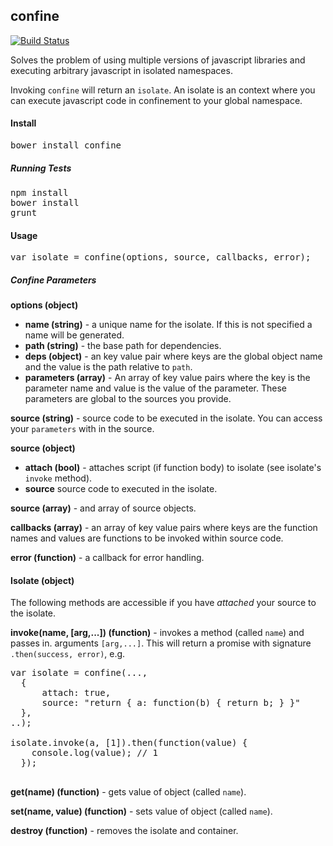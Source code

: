 confine
--

[![Build Status](https://travis-ci.org/nchinan/confine.svg)](https://travis-ci.org/nchinan/confine)

Solves the problem of using multiple versions of javascript libraries and executing arbitrary javascript in isolated namespaces.

Invoking `confine` will return an `isolate`.  An isolate is an context where you can execute javascript code in confinement to your global namespace.

#### Install

<pre>
bower install confine
</pre>

##### Running Tests

<pre>
npm install
bower install
grunt
</pre>

#### Usage

<pre>
var isolate = confine(options, source, callbacks, error);
</pre>

##### Confine Parameters

<b>options (object)</b>

* <b>name (string)</b> - a unique name for the isolate.  If this is not specified a name will be generated.
* <b>path (string)</b> - the base path for dependencies.
* <b>deps (object)</b> - an key value pair where keys are the global object name and the value is the path relative to `path`.
* <b>parameters (array)</b> - An array of key value pairs where the key is the parameter name and value is the value of the parameter.  These parameters are global to the sources you provide.

<b>source (string)</b> - source code to be executed in the isolate.  You can access your `parameters` with in the source.

<b>source (object)</b>

  * <b>attach (bool)</b> - attaches script (if function body) to isolate (see isolate's `invoke` method).
  * <b>source</b> source code to executed in the isolate.

<b>source (array)</b> - and array of source objects.

<b>callbacks (array)</b> - an array of key value pairs where keys are the function names and values are functions to be invoked within source code.

<b>error (function)</b> - a callback for error handling.

#### Isolate (object)

The following methods are accessible if you have <em>attached</em> your source to the isolate.

<b>invoke(name, [arg,...]) (function)</b> - invokes a method (called `name`) and passes in. arguments `[arg,...]`. This will return a promise with signature `.then(success, error)`, e.g.
<pre>
var isolate = confine(...,
  {
      attach: true,
      source: "return { a: function(b) { return b; } }"
  },
..);

isolate.invoke(a, [1]).then(function(value) {
    console.log(value); // 1
  });

</pre>

<b>get(name) (function)</b> - gets value of object (called `name`).

<b>set(name, value) (function)</b> - sets value of object (called `name`).

<b>destroy (function)</b> - removes the isolate and container.

</table>
